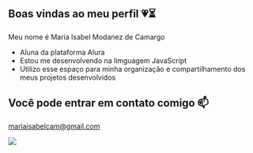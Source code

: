 ## Boas vindas ao meu perfil 💗⏳

Meu nome é Maria Isabel Modanez de Camargo

- Aluna da plataforma Alura 
- Estou me desenvolvendo na limguagem JavaScript
- Utilizo esse espaço para minha organização e compartilhamento dos meus projetos desenvolvidos

## Você pode entrar em contato comigo 📫

mariaisabelcam@gmail.com


![](https://media1.tenor.com/m/rZdHjIXwpgIAAAAd/goodmorning-aesthetic.gif)

